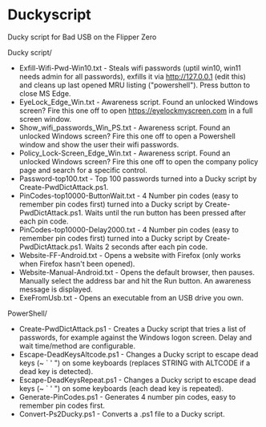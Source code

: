# Duckyscript
Ducky script for Bad USB on the Flipper Zero

Ducky script/

* Exfill-Wifi-Pwd-Win10.txt - Steals wifi passwords (uptil win10, win11 needs admin for all passwords), exfills it via http://127.0.0.1 (edit this) and cleans up last opened MRU listing ("powershell"). Press button to close MS Edge.
* EyeLock_Edge_Win.txt - Awareness script. Found an unlocked Windows screen? Fire this one off to open https://eyelockmyscreen.com in a full screen window.
* Show_wifi_passwords_Win_PS.txt - Awareness script. Found an unlocked Windows screen? Fire this one off to open a Powershell window and show the user their wifi passwords.
* Policy_Lock-Screen_Edge_Win.txt - Awareness script. Found an unlocked Windows screen? Fire this one off to open the company policy page and search for a specific control.
* Password-top100.txt - Top 100 passwords turned into a Ducky script by Create-PwdDictAttack.ps1.
* PinCodes-top10000-ButtonWait.txt - 4 Number pin codes (easy to remember pin codes first) turned into a Ducky script by Create-PwdDictAttack.ps1. Waits until the run button has been pressed after each pin code.
* PinCodes-top10000-Delay2000.txt - 4 Number pin codes (easy to remember pin codes first) turned into a Ducky script by Create-PwdDictAttack.ps1. Waits 2 seconds after each pin code.
* Website-FF-Android.txt - Opens a website with Firefox (only works when Firefox hasn't been opened).
* Website-Manual-Android.txt - Opens the default browser, then pauses. Manually select the address bar and hit the Run button. An awareness message is displayed. 
* ExeFromUsb.txt - Opens an executable from an USB drive you own.

PowerShell/

* Create-PwdDictAttack.ps1 - Creates a Ducky script that tries a list of passwords, for example against the Windows logon screen. Delay and wait time/method are configurable.
* Escape-DeadKeysAltcode.ps1 - Changes a Ducky script to escape dead keys (~ ` ' ") on some keyboards (replaces STRING with ALTCODE if a dead key is detected).
* Escape-DeadKeysRepeat.ps1 - Changes a Ducky script to escape dead keys (~ ` ' ") on some keyboards (each dead key is repeated).
* Generate-PinCodes.ps1 - Generates 4 number pin codes, easy to remember pin codes first.
* Convert-Ps2Ducky.ps1 - Converts a .ps1 file to a Ducky script.
